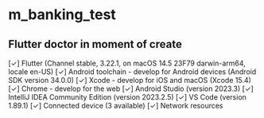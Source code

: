 # m_banking_test

## Flutter doctor in moment of create

[✓] Flutter (Channel stable, 3.22.1, on macOS 14.5 23F79 darwin-arm64, locale
en-US)
[✓] Android toolchain - develop for Android devices (Android SDK version 34.0.0)
[✓] Xcode - develop for iOS and macOS (Xcode 15.4)
[✓] Chrome - develop for the web
[✓] Android Studio (version 2023.3)
[✓] IntelliJ IDEA Community Edition (version 2023.2.5)
[✓] VS Code (version 1.89.1)
[✓] Connected device (3 available)
[✓] Network resources


